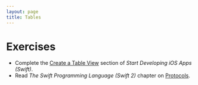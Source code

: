 ```yaml
---
layout: page
title: Tables
---
```


# Exercises
- Complete the [Create a Table View](https://developer.apple.com/library/ios/referencelibrary/GettingStarted/DevelopiOSAppsSwift/Lesson7.html#//apple_ref/doc/uid/TP40015214-CH8-SW1) section of *Start Developing iOS Apps (Swift)*.
- Read *The Swift Programming Language (Swift 2)* chapter on [Protocols](https://developer.apple.com/library/ios/documentation/Swift/Conceptual/Swift_Programming_Language/Protocols.html#//apple_ref/doc/uid/TP40014097-CH25-ID267).
